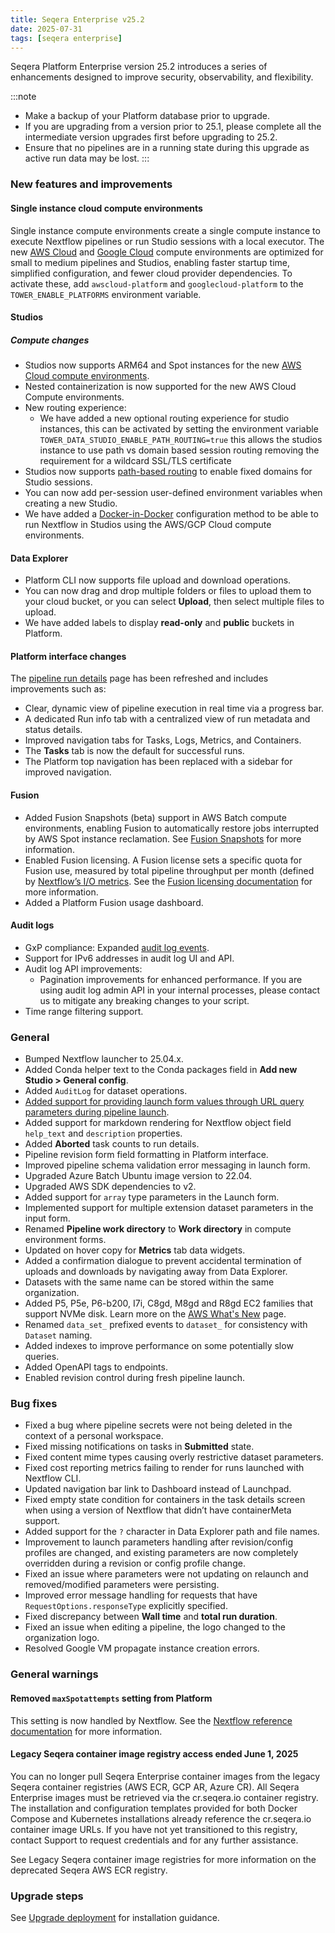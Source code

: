 ```yaml
---
title: Seqera Enterprise v25.2
date: 2025-07-31
tags: [seqera enterprise]
---
```


Seqera Platform Enterprise version 25.2 introduces a series of enhancements designed to improve security, observability, and flexibility.

:::note
- Make a backup of your Platform database prior to upgrade.
- If you are upgrading from a version prior to 25.1, please complete all the intermediate version upgrades first before upgrading to 25.2.
- Ensure that no pipelines are in a running state during this upgrade as active run data may be lost. 
:::

### New features and improvements

#### Single instance cloud compute environments

Single instance compute environments create a single compute instance to execute Nextflow pipelines or run Studio sessions with a local executor. The new [AWS Cloud](https://docs.seqera.io/platform-enterprise/25.2/compute-envs/aws-cloud) and [Google Cloud](https://docs.seqera.io/platform-enterprise/25.2/compute-envs/google-cloud) compute environments are optimized for small to medium pipelines and Studios, enabling faster startup time, simplified configuration, and fewer cloud provider dependencies. To activate these, add `awscloud-platform` and `googlecloud-platform` to the `TOWER_ENABLE_PLATFORMS` environment variable.

#### Studios

##### Compute changes

- Studios now supports ARM64 and Spot instances for the new [AWS Cloud compute environments](https://docs.seqera.io/platform-enterprise/25.2/compute-envs/aws-cloud).
- Nested containerization is now supported for the new AWS Cloud Compute environments.
- New routing experience:
  - We have added a new optional routing experience for studio instances, this can be activated by setting the environment variable `TOWER_DATA_STUDIO_ENABLE_PATH_ROUTING=true` this allows the studios instance to use path vs domain based session routing removing the requirement for a wildcard SSL/TLS certificate 
- Studios now supports [path-based routing](https://docs.seqera.io/platform-enterprise/25.2/studios/overview#path-based-routingnon-wildcard-ssltls-certificates) to enable fixed domains for Studio sessions.
- You can now add per-session user-defined environment variables when creating a new Studio.
- We have added a [Docker-in-Docker](https://docs.seqera.io/platform-enterprise/25.2/studios/overview#docker-in-docker) configuration method to be able to run Nextflow in Studios using the AWS/GCP Cloud compute environments.

#### Data Explorer

- Platform CLI now supports file upload and download operations.
- You can now drag and drop multiple folders or files to upload them to your cloud bucket, or you can select **Upload**, then select multiple files to upload.
- We have added labels to display **read-only** and **public** buckets in Platform.

#### Platform interface changes

The [pipeline run details](https://docs.seqera.io/platform-enterprise/25.2/monitoring/run-details) page has been refreshed and includes improvements such as:
- Clear, dynamic view of pipeline execution in real time via a progress bar.
- A dedicated Run info tab with a centralized view of run metadata and status details.
- Improved navigation tabs for Tasks, Logs, Metrics, and Containers.
- The **Tasks** tab is now the default for successful runs.
- The Platform top navigation has been replaced with a sidebar for improved navigation. 

#### Fusion

- Added Fusion Snapshots (beta) support in AWS Batch compute environments, enabling Fusion to automatically restore jobs interrupted by AWS Spot instance reclamation. See [Fusion Snapshots](https://docs.seqera.io/fusion/guide/snapshots) for more information.
- Enabled Fusion licensing. A Fusion license sets a specific quota for Fusion use, measured by total pipeline throughput per month (defined by [Nextflow’s I/O metrics](https://www.nextflow.io/docs/latest/tutorials/metrics.html#i-o-usage). See the [Fusion licensing documentation](https://docs.seqera.io/fusion/licensing) for more information.
- Added a Platform Fusion usage dashboard.

#### Audit logs

- GxP compliance: Expanded [audit log events](https://docs.seqera.io/platform-enterprise/25.2/monitoring/audit-logs).
- Support for IPv6 addresses in audit log UI and API.
- Audit log API improvements:
  - Pagination improvements for enhanced performance. If you are using audit log admin API in your internal processes, please contact us to mitigate any breaking changes to your script. 
- Time range filtering support.

### General

- Bumped Nextflow launcher to 25.04.x.
- Added Conda helper text to the Conda packages field in **Add new Studio > General config**.
- Added `AuditLog` for dataset operations.
- [Added support for providing launch form values through URL query parameters during pipeline launch](https://docs.seqera.io/platform-enterprise/25.2/launch/launchpad#populate-launch-form-with-url-query-parameters).
- Added support for markdown rendering for Nextflow object field `help_text` and `description` properties.
- Added **Aborted** task counts to run details.
- Pipeline revision form field formatting in Platform interface.
- Improved pipeline schema validation error messaging in launch form.
- Upgraded Azure Batch Ubuntu image version to 22.04.
- Upgraded AWS SDK dependencies to v2.
- Added support for `array` type parameters in the Launch form.
- Implemented support for multiple extension dataset parameters in the input form.
- Renamed **Pipeline work directory** to **Work directory** in compute environment forms.
- Updated on hover copy for **Metrics** tab data widgets.
- Added a confirmation dialogue to prevent accidental termination of uploads and downloads by navigating away from Data Explorer.
- Datasets with the same name can be stored within the same organization.
- Added P5, P5e, P6-b200, I7i, C8gd, M8gd and R8gd EC2 families that support NVMe disk. Learn more on the [AWS What's New](https://aws.amazon.com/new/) page.
- Renamed `data_set_` prefixed events to `dataset_` for consistency with `Dataset` naming.
- Added indexes to improve performance on some potentially slow queries.
- Added OpenAPI tags to endpoints.
- Enabled revision control during fresh pipeline launch.

### Bug fixes

- Fixed a bug where pipeline secrets were not being deleted in the context of a personal workspace.
- Fixed missing notifications on tasks in **Submitted** state.
- Fixed content mime types causing overly restrictive dataset parameters.
- Fixed cost reporting metrics failing to render for runs launched with Nextflow CLI.
- Updated navigation bar link to Dashboard instead of Launchpad.
- Fixed empty state condition for containers in the task details screen when using a version of Nextflow that didn’t have containerMeta support.
- Added support for the `?` character in Data Explorer path and file names.
- Improvement to launch parameters handling after revision/config profiles are changed, and existing parameters are now completely overridden during a revision or config profile change.
- Fixed an issue where parameters were not updating on relaunch and removed/modified parameters were persisting.
- Improved error message handling for requests that have `RequestOptions.responseType` explicitly specified.
- Fixed discrepancy between **Wall time** and **total run duration**.
- Fixed an issue when editing a pipeline, the logo changed to the organization logo.
- Resolved Google VM propagate instance creation errors.

### General warnings

#### Removed `maxSpotattempts` setting from Platform

This setting is now handled by Nextflow. See the [Nextflow reference documentation](https://www.nextflow.io/docs/latest/reference/config.html) for more information.

#### Legacy Seqera container image registry access ended June 1, 2025

You can no longer pull Seqera Enterprise container images from the legacy Seqera container registries (AWS ECR, GCP AR, Azure CR). All Seqera Enterprise images must be retrieved via the cr.seqera.io container registry. The installation and configuration templates provided for both Docker Compose and Kubernetes installations already reference the cr.seqera.io container image URLs. If you have not yet transitioned to this registry, contact Support to request credentials and for any further assistance.

See Legacy Seqera container image registries for more information on the deprecated Seqera AWS ECR registry.

### Upgrade steps

See [Upgrade deployment](https://docs.seqera.io/platform-enterprise/25.2/enterprise/upgrade) for installation guidance.
